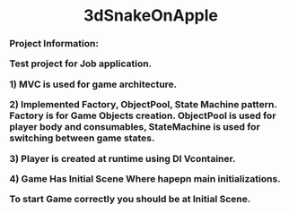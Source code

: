 

<h1 align="center">3dSnakeOnApple</h1>

<h3 align="left">Project Information:</p>
<p align="left">Test project for Job application.</p>
<p align="left">1) MVC is used for game architecture. </p>
<p align="left">2) Implemented Factory, ObjectPool, State Machine pattern. Factory is for Game Objects creation. ObjectPool is used for player body and consumables, StateMachine is used for switching between game states.</p>
<p align="left">3) Player is created at runtime using DI Vcontainer.</p>
<p align="left">4) Game Has Initial Scene Where hapepn main initializations.</p>
To start Game correctly you should be at Initial Scene.</p>
